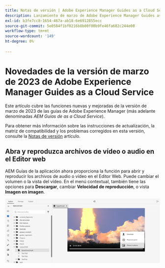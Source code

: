 ```yaml
---
title: Notas de versión | Adobe Experience Manager Guides as a Cloud Service, versión de marzo de 2023
description: Lanzamiento de marzo de Adobe Experience Manager Guides as a Cloud Service
exl-id: b3fe7cc8-1654-467a-ab18-6e6912855ecc
source-git-commit: 5e0584f1bf0216b8b00f00b9fe46fa682c244e08
workflow-type: tm+mt
source-wordcount: '149'
ht-degree: 0%

---
```



# Novedades de la versión de marzo de 2023 de Adobe Experience Manager Guides as a Cloud Service

Este artículo cubre las funciones nuevas y mejoradas de la versión de marzo de 2023 de las guías de Adobe Experience Manager (más adelante denominadas *AEM Guías de as a Cloud Service*).

Para obtener más información sobre las instrucciones de actualización, la matriz de compatibilidad y los problemas corregidos en esta versión, consulte la [Notas de versión](release-notes-2023.3.0.md) artículo.


## Abra y reproduzca archivos de vídeo o audio en el Editor web

AEM Guías de la aplicación ahora proporciona la función para abrir y reproducir los archivos de audio o vídeo en el Editor Web. Puede cambiar el volumen o la vista del vídeo. En el menú contextual, también tiene las opciones para **Descargar**, cambiar **Velocidad de reproducción**, o vista **Imagen en imagen**.

<img src="assets/video-web-editor.png" alt="reproducir vídeo" width="600">

